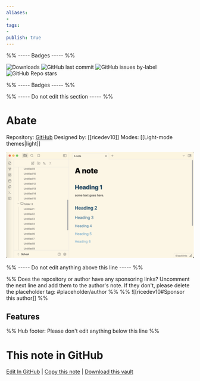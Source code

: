 ```yaml
---
aliases:
- 
tags: 
- 
publish: true
---
```


%% ----- Badges ----- %%

![Downloads](https://img.shields.io/badge/downloads-643-573E7A?style=for-the-badge&logo=)
![GitHub last commit](https://img.shields.io/github/last-commit/ricedev10/Abate-theme?color=573E7A&label=last%20update&logo=github&style=for-the-badge)
![GitHub issues by-label](https://img.shields.io/github/issues/ricedev10/Abate-theme/help%20wanted?color=573E7A&logo=github&style=for-the-badge) 
![GitHub Repo stars](https://img.shields.io/github/stars/ricedev10/Abate-theme?color=573E7A&logo=github&style=for-the-badge)

%% ----- Badges ----- %%

%% ----- Do not edit this section ----- %%

# Abate

Repository: [GitHub](https://github.com/ricedev10/Abate-theme)
Designed by: [[ricedev10]]
Modes: [[Light-mode themes|light]]



![screenshot](https://github.com/ricedev10/Abate-theme/raw/HEAD/ScreenshotPreview.png)

%% ----- Do not edit anything above this line ----- %% 

%% Does the repository or author have any sponsoring links? Uncomment the next line and add them to the author's note. If they don't, please delete the placeholder tag: #placeholder/author %%
%% ![[ricedev10#Sponsor this author]] %%


## Features



%% Hub footer: Please don't edit anything below this line %%

# This note in GitHub

<span class="git-footer">[Edit In GitHub](https://github.dev/obsidian-community/obsidian-hub/blob/main/02%20-%20Community%20Expansions/02.05%20All%20Community%20Expansions/Themes/Abate.md "git-hub-edit-note") | [Copy this note](https://raw.githubusercontent.com/obsidian-community/obsidian-hub/main/02%20-%20Community%20Expansions/02.05%20All%20Community%20Expansions/Themes/Abate.md "git-hub-copy-note") | [Download this vault](https://github.com/obsidian-community/obsidian-hub/archive/refs/heads/main.zip "git-hub-download-vault") </span>
